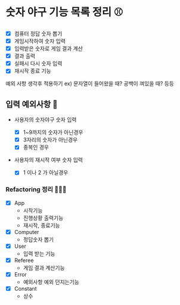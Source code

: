 # 숫자 야구 기능 목록 정리 ⚾️

- [x] 컴퓨터 정답 숫자 뽑기
- [x] 게임시작하여 숫자 입력
- [x] 입력받은 숫자로 게임 결과 계산
- [x] 결과 출력
- [x] 실패시 다시 숫자 입력
- [x] 재시작 종료 기능

예외 사항 생각후 적용하기 ex) 문자열이 들어왔을 때? 공백이 껴있을 때? 등등

## 입력 예외사항 🚨

- 사용자의 숫자야구 숫자 입력

  - [x] 1~9까지의 숫자가 아닌경우
  - [x] 3자리의 숫자가 아닌경우
  - [x] 중복인 경우

- 사용자의 재시작 여부 숫자 입력
  - [x] 1 이나 2 가 아닐경우

### Refactoring 정리 💁🏻‍♂️

- [x] App
  - 시작기능
  - 진행상황 출력기능
  - 재시작, 종료기능
- [x] Computer
  - 정답숫자 뽑기
- [x] User
  - 입력 받는 기능
- [x] Referee
  - 게임 결과 계산기능
- [x] Error
  - 예외사항 예외 던지는기능
- [x] Constant
  - 상수
